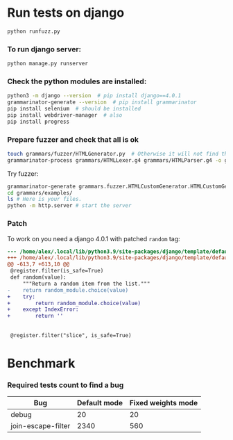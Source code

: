 # Run tests on django

```bash
python runfuzz.py
```

### To run django server:

```bash
python manage.py runserver
```

### Check the python modules are installed:

```bash
python3 -m django --version  # pip install django==4.0.1
grammarinator-generate --version  # pip install grammarinator
pip install selenium  # should be installed
pip install webdriver-manager  # also
pip install progress
```

### Prepare fuzzer and check that all is ok

```bash
touch grammars/fuzzer/HTMLGenerator.py  # Otherwise it will not find the file
grammarinator-process grammars/HTMLLexer.g4 grammars/HTMLParser.g4 -o grammars/fuzzer  # Fill the file
```

Try fuzzer:

```bash
grammarinator-generate grammars.fuzzer.HTMLCustomGenerator.HTMLCustomGenerator -r htmlDocument -d 20 -o grammars/examples/test_%d.html -n 10 --sys-path ./
cd grammars/examples/
ls # Here is your files.
python -m http.server # start the server
```

### Patch

To work on you need a django 4.0.1 with patched `random` tag:

```diff
--- /home/alex/.local/lib/python3.9/site-packages/django/template/defaultfilters.py     2023-04-26 12:47:44.387239988 +0300
+++ /home/alex/.local/lib/python3.9/site-packages/django/template/defaultfilters-fixed.py       2023-04-26 12:47:33.931039539 +0300
@@ -613,7 +613,10 @@
 @register.filter(is_safe=True)
 def random(value):
     """Return a random item from the list."""
-    return random_module.choice(value)
+    try:
+        return random_module.choice(value)
+    except IndexError:
+        return ''
 
 
 @register.filter("slice", is_safe=True)
```

# Benchmark

### Required tests count to find a bug

| Bug                | Default mode | Fixed weights mode |
|--------------------|--------------|--------------------|
| debug              | 20           | 20                 |
| join-escape-filter | 2340         | 560                |
